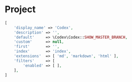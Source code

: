 <!---
title: Project
subtitle: Configuration
-->

# Project 
```php
[
    'display_name' => 'Codex',
    'description' => '',
    'default'     => \Codex\Codex::SHOW_MASTER_BRANCH,
    'custom'      => null,
    'first'       => '',
    'index'       => 'index',
    'extensions'  => [ 'md', 'markdown', 'html' ],
    'filters'     => [
        'enabled' => [ ],
    ],
]
```
